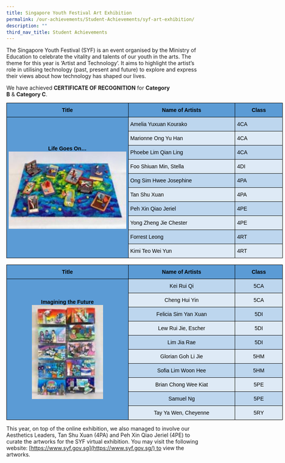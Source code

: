 ```yaml
---
title: Singapore Youth Festival Art Exhibition
permalink: /our-achievements/Student-Achievements/syf-art-exhibition/
description: ""
third_nav_title: Student Achievements
---
```




The Singapore Youth Festival (SYF) is an event organised by the Ministry of Education to celebrate the vitality and talents of our youth in the arts. The theme for this year is ‘Artist and Technology’. It aims to highlight the artist’s role in utilising technology (past, present and future) to explore and express their views about how technology has shaped our lives.

  

We have achieved **CERTIFICATE OF RECOGNITION** for **Category B** & **Category C**.


<style type="text/css">
.tg  {border-collapse:collapse;border-spacing:0;margin:0px auto;}
.tg td{border-color:black;border-style:solid;border-width:1px;font-family:Arial, sans-serif;font-size:14px;
  overflow:hidden;padding:10px 5px;word-break:normal;}
.tg th{border-color:black;border-style:solid;border-width:1px;font-family:Arial, sans-serif;font-size:14px;
  font-weight:normal;overflow:hidden;padding:10px 5px;word-break:normal;}
.tg .tg-xw6x{background-color:#BDD6EE;color:#454545;text-align:left;vertical-align:top}
.tg .tg-ra0p{background-color:#5B9BD5;color:#454545;font-weight:bold;text-align:center;vertical-align:middle}
.tg .tg-6tuz{background-color:#5B9BD5;color:#454545;font-weight:bold;text-align:left;vertical-align:top}
.tg .tg-8r4w{background-color:#DEEAF6;color:#454545;text-align:left;vertical-align:top}
</style>
<table class="tg" style="undefined;table-layout: fixed; width: 726px">
<colgroup>
<col style="width: 320px">
<col style="width: 281px">
<col style="width: 125px">
</colgroup>
<tbody>
  <tr>
    <td class="tg-ra0p"><span style="color:black">Title</span></td>
    <td class="tg-ra0p"><span style="color:black">Name of Artists</span></td>
    <td class="tg-ra0p"><span style="color:black">Class</span></td>
  </tr>
  <tr>
    <td class="tg-ra0p" rowspan="10"><span style="color:black">Life Goes On… </span><br><img src="/images/Life%20Goes%20On.jpeg" alt="Life Goes On.jpg" width="322" height="203"></td>
    <td class="tg-xw6x"><span style="color:black">Amelia Yuxuan Kourako</span></td>
    <td class="tg-xw6x"><span style="color:black">4CA</span></td>
  </tr>
  <tr>
    <td class="tg-8r4w"><span style="color:black">Marionne Ong Yu Han</span></td>
    <td class="tg-8r4w"><span style="color:black">4CA</span></td>
  </tr>
  <tr>
    <td class="tg-xw6x"><span style="color:black">Phoebe Lim Qian Ling</span></td>
    <td class="tg-xw6x"><span style="color:black">4CA</span></td>
  </tr>
  <tr>
    <td class="tg-8r4w"><span style="color:black">Foo Shiuan Min, Stella</span></td>
    <td class="tg-8r4w"><span style="color:black">4DI</span></td>
  </tr>
  <tr>
    <td class="tg-xw6x"><span style="color:black">Ong Sim Hwee Josephine</span></td>
    <td class="tg-xw6x"><span style="color:black">4PA</span></td>
  </tr>
  <tr>
    <td class="tg-8r4w"><span style="color:black">Tan Shu Xuan</span></td>
    <td class="tg-8r4w"><span style="color:black">4PA</span></td>
  </tr>
  <tr>
    <td class="tg-xw6x"><span style="color:black">Peh Xin Qiao Jeriel</span></td>
    <td class="tg-xw6x"><span style="color:black">4PE</span></td>
  </tr>
  <tr>
    <td class="tg-8r4w"><span style="color:black">Yong Zheng Jie Chester</span></td>
    <td class="tg-8r4w"><span style="color:black">4PE</span></td>
  </tr>
  <tr>
    <td class="tg-xw6x"><span style="color:black">Forrest Leong</span></td>
    <td class="tg-xw6x"><span style="color:black">4RT</span></td>
  </tr>
  <tr>
    <td class="tg-8r4w"><span style="color:black">Kimi Teo Wei Yun</span></td>
    <td class="tg-8r4w"><span style="color:black">4RT</span></td>
  </tr>
</tbody>
</table>

<br>

<style type="text/css">
.tg  {border-collapse:collapse;border-spacing:0;margin:0px auto;}
.tg td{border-color:black;border-style:solid;border-width:1px;font-family:Arial, sans-serif;font-size:14px;
  overflow:hidden;padding:10px 5px;word-break:normal;}
.tg th{border-color:black;border-style:solid;border-width:1px;font-family:Arial, sans-serif;font-size:14px;
  font-weight:normal;overflow:hidden;padding:10px 5px;word-break:normal;}
.tg .tg-ntt7{background-color:#BDD6EE;color:#454545;text-align:center;vertical-align:top}
.tg .tg-rr2f{background-color:#5B9BD5;color:#454545;font-weight:bold;text-align:center;vertical-align:top}
.tg .tg-4taq{background-color:#DEEAF6;color:#454545;text-align:center;vertical-align:top}
.tg .tg-ra0p{background-color:#5B9BD5;color:#454545;font-weight:bold;text-align:center;vertical-align:middle}
</style>
<table class="tg" style="undefined;table-layout: fixed; width: 726px">
<colgroup>
<col style="width: 320px">
<col style="width: 281px">
<col style="width: 125px">
</colgroup>
<tbody>
  <tr>
    <td class="tg-rr2f"><span style="color:black">Title</span></td>
    <td class="tg-rr2f"><span style="color:black">Name of Artists</span></td>
    <td class="tg-rr2f"><span style="color:black">Class</span></td>
  </tr>
  <tr>
    <td class="tg-ra0p" rowspan="10"><span style="color:black">Imagining the Future</span><br><img src="/images/Imagining%20the%20Future.jpeg" alt="Imagining the Future.jpg" width="187" height="247"></td>
    <td class="tg-ntt7"><span style="color:black"> Kei Rui Qi</span></td>
    <td class="tg-ntt7"><span style="color:black"> 5CA</span></td>
  </tr>
  <tr>
    <td class="tg-4taq"><span style="color:black">Cheng Hui Yin</span></td>
    <td class="tg-4taq"><span style="color:black">5CA</span></td>
  </tr>
  <tr>
    <td class="tg-ntt7"><span style="color:black">Felicia Sim Yan Xuan</span></td>
    <td class="tg-ntt7"><span style="color:black">5DI</span></td>
  </tr>
  <tr>
    <td class="tg-4taq"><span style="color:black">Lew Rui Jie, Escher</span></td>
    <td class="tg-4taq"><span style="color:black">5DI</span></td>
  </tr>
  <tr>
    <td class="tg-ntt7"><span style="color:black">Lim Jia Rae</span></td>
    <td class="tg-ntt7"><span style="color:black">5DI</span></td>
  </tr>
  <tr>
    <td class="tg-4taq"><span style="color:black">Glorian Goh Li Jie</span></td>
    <td class="tg-4taq"><span style="color:black">5HM</span></td>
  </tr>
  <tr>
    <td class="tg-ntt7"><span style="color:black">Sofia Lim Woon Hee</span></td>
    <td class="tg-ntt7"><span style="color:black">5HM</span></td>
  </tr>
  <tr>
    <td class="tg-4taq"><span style="color:black">Brian Chong Wee Kiat</span></td>
    <td class="tg-4taq"><span style="color:black">5PE</span></td>
  </tr>
  <tr>
    <td class="tg-ntt7"><span style="color:black">Samuel Ng</span></td>
    <td class="tg-ntt7"><span style="color:black">5PE</span></td>
  </tr>
  <tr>
    <td class="tg-4taq"><span style="color:black">Tay Ya Wen, Cheyenne</span></td>
    <td class="tg-4taq"><span style="color:black">5RY</span></td>
  </tr>
</tbody>
</table>

This year, on top of the online exhibition, we also managed to involve our Aesthetics Leaders, Tan Shu Xuan (4PA) and Peh Xin Qiao Jeriel (4PE) to curate the artworks for the SYF virtual exhibition. You may visit the following website: [https://www.syf.gov.sg](https://www.syf.gov.sg/) to view the artworks.